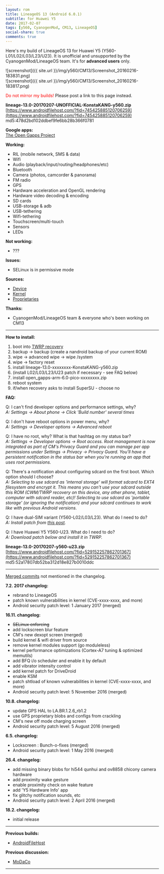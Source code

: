 ```yaml
---
layout: rom
title: LineageOS 13 (Android 6.0.1)
subtitle: for Huawei Y5
date: 2017-02-07
tags: [y560, CyanogenMod, CM13, LineageOS]
social-share: true
comments: true
---
```


Here's my build of LineageOS 13 for Huawei Y5 (Y560-L01/L02/L03/L23/U23). It is unofficial and unsupported by the CyanogenMod/LineageOS team. It's for **advanced users** only.

![screenshot]({{ site.url }}/img/y560/CM13/Screenshot_20160216-183831.png)  
![screenshot]({{ site.url }}/img/y560/CM13/Screenshot_20160216-183817.png)

<span style="color:#FF0000;">Do not mirror my builds!</span> Please post a link to this page instead.

**lineage-13.0-20170207-UNOFFICIAL-KonstaKANG-y560.zip**  
[https://www.androidfilehost.com/?fid=745425885120706259](https://www.androidfilehost.com/?fid=745425885120706259)  
md5:478d2bd102ddbef9fe6bb28b366f0781


**Google apps:**  
[The Open Gapps Project](http://opengapps.org/?arch=arm&api=6.0&variant=pico)

**Working:**

- RIL (mobile network, SMS & data)
- Wifi
- Audio (playback/input/routing/headphones/etc)
- Bluetooth
- Camera (photos, camcorder & panorama)
- FM radio
- GPS
- Hardware acceleration and OpenGL rendering
- Hardware video decoding & encoding
- SD cards
- USB-storage & adb
- USB-tethering
- Wifi-tethering
- Touchscreen/multi-touch
- Sensors
- LEDs

**Not working:**

- ???

**Issues:**

- SELinux is in permissive mode

**Sources:**

- [Device](https://github.com/KonstaT/android_device_huawei_y560/tree/cm-13.0)
- [Kernel](https://github.com/KonstaT/android_kernel_huawei_msm8909/tree/cm-13.0)
- [Proprietaries](https://github.com/KonstaT/proprietary_vendor_huawei/tree/cm-13.0)

**Thanks:**

- CyanogenMod/LineageOS team & everyone who's been working on CM13

----

**How to install:**

1. boot into [TWRP recovery](/devices/y560/TWRP)
2. backup -> backup (create a nandroid backup of your current ROM)
3. wipe -> advanced wipe -> wipe /system
4. wipe -> factory reset
5. install lineage-13.0-xxxxxxxx-KonstaKANG-y560.zip
6. (install L02/L03/L23/U23 patch if necessary - see FAQ below)
7. install open_gapps-arm-6.0-pico-xxxxxxxx.zip
8. reboot system
9. if/when recovery asks to install SuperSU - choose no

**FAQ:**

Q: I can't find developer options and performance settings, why?  
*A: Settings -> About phone -> Click 'Build number' several times*

Q: I don't have reboot options in power menu, why?  
*A: Settings -> Developer options -> Advanced reboot*

Q: I have no root, why? What is that hashtag on my status bar?  
*A: Settings -> Developer options -> Root access. Root management is now integrated as part of CM's Privacy Guard and you can manage per app permissions under Settings -> Privacy -> Privacy Guard. You'll have a persistent notification in the status bar when you're running an app that uses root permissions.*

Q: There's a notification about configuring sdcard on the first boot. Which option should I choose?  
*A: Selecting to use sdcard as 'internal storage' will format sdcard to EXT4 filesystem and encrypt it. This means you can't use your sdcard outside this ROM (CWM/TWRP recovery on this device, any other phone, tablet, computer with sdcard reader, etc)! Selecting to use sdcard as 'portable storage' (or ignoring the notification) and your sdcard continues to work like with previous Android versions.*

Q: I have dual-SIM variant (Y560-L02/L03/L23). What do I need to do?  
*A: Install patch from [this post](http://forum.xda-developers.com/showpost.php?p=65104843&postcount=49).*

Q: I have Huawei Y5 Y560-U23. What do I need to do?  
*A: Download patch below and install it in TWRP.*

**lineage-13.0-20170207-y560-u23.zip**  
[https://www.androidfilehost.com/?fid=529152257862701367](https://www.androidfilehost.com/?fid=529152257862701367)  
md5:52a17807db52ba312d18e827b0010ddc

----

[Merged commits](https://review.lineageos.org/#/q/status:merged++branch:cm-13.0+-project:%255E.*device.*+-project:%255E.*kernel.*,n,z) not mentioned in the changelog.

**7.2. 2017 changelog:**

- rebrand to LineageOS
- patch known vulnerabilities in kernel (CVE-xxxx-xxxx, and more)
- Android security patch level: 1 January 2017 (merged)

**16.11. changelog:**

- <s>SELinux enforcing</s>
- add lockscreen blur feature
- CM's new dexopt screen (merged)
- build kernel & wifi driver from source
- remove kernel modules support (go moduleless)
- kernel performance optimizations (Cortex-A7 tuning & optimized memutils)
- add BFQ i/o scheduler and enable it by default
- add vibrator intensity control
- add kernel patch for DriveDroid
- enable KSM
- patch shtload of known vulnerabilities in kernel (CVE-xxxx-xxxx, and more)
- Android security patch level: 5 November 2016 (merged)

**10.8. changelog:**

- update GPS HAL to LA.BR.1.2.6_rb1.2
- use GPS proprietary blobs and configs from crackling
- CM's new off mode charging screen
- Android security patch level: 5 August 2016 (merged)

**6.5. changelog:**

- Lockscreen : Bunch-o-fixes (merged)
- Android security patch level: 1 May 2016 (merged)

**26.4. changelog:**

- add missing binary blobs for hi544 qunhui and ov8858 chicony camera hardware
- add proximity wake gesture
- enable proximity check on wake feature
- add 'Y5 Hardware Info' app
- fix glitchy notification sounds, etc
- Android security patch level: 2 April 2016 (merged)

**18.2. changelog:**

- initial release

----

**Previous builds:**

- [AndroidFileHost](https://www.androidfilehost.com/?w=files&flid=90079)

**Previous discussion:**

- [MoDaCo](http://www.modaco.com/forums/topic/376952-cyanogenmod-13/)

----

